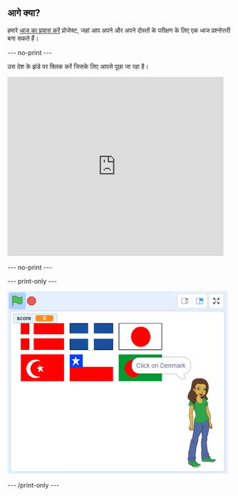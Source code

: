 ## आगे क्या?

हमारे [ध्वज का प्रयास करें](https://projects.raspberrypi.org/en/projects/guess-the-flag?utm_source=pathway&utm_medium=whatnext&utm_campaign=projects) प्रोजेक्ट, जहां आप अपने और अपने दोस्तों के परीक्षण के लिए एक ध्वज प्रश्नोत्तरी बना सकते हैं।

\--- no-print \---

उस देश के झंडे पर क्लिक करें जिसके लिए आपसे पूछा जा रहा है।

<div class="scratch-preview">
  <iframe allowtransparency="true" width="485" height="402" src="https://scratch.mit.edu/projects/embed/276891625/?autostart=false" frameborder="0" scrolling="no"></iframe>
</div>

\--- no-print \---

\--- print-only \---

![खेल खत्म](images/finished-game.png)

\--- /print-only \---